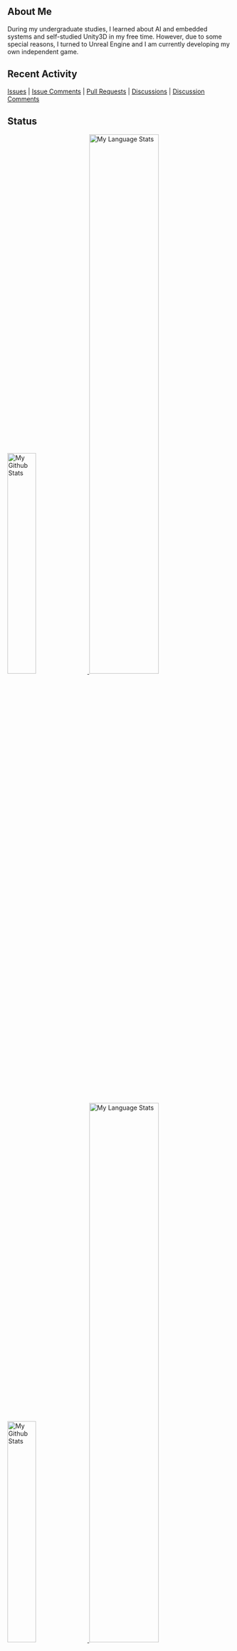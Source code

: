 ## About Me
During my undergraduate studies, I learned about AI and embedded systems and self-studied Unity3D in my free time. However, due to some special reasons, I turned to Unreal Engine and I am currently developing my own independent game.

## Recent Activity
[Issues](https://github.com/search?q=author%3AjosStorer+is%3Aissue&type=issues) | 
[Issue Comments](https://github.com/search?q=commenter%3AjosStorer) | 
[Pull Requests](https://github.com/search?q=author%3AjosStorer+is%3Apr+-user%3AjosStorer&type=issues) | 
[Discussions](https://github.com/discussions?discussions_q=author%3AjosStorer) | 
[Discussion Comments](https://github.com/discussions?discussions_q=commenter%3AjosStorer)

## Status
<!-- Light Mode -->
<a href="https://github.com/josStorer#gh-light-mode-only">
<img width="35.65%" alt="My Github Stats" src="https://github-stats-josstorer.vercel.app/api?username=josStorer&show_icons=true&hide_rank=true&hide_title=true&hide=commits&line_height=65&hide_border=true#gh-light-mode-only"></img>
</a>
<a href="https://github.com/josStorer#gh-light-mode-only">
<img width="55.7%" alt="My Language Stats" src="https://github-stats-josstorer.vercel.app/api/top-langs/?username=josStorer&layout=compact&langs_count=10&exclude_repo=-,github-readme-stats,TrafficMonitor,tts,ClothDock,chatGPT-search-engine-extension,llama.cpp-unicode-windows&hide_border=true#gh-light-mode-only"></img>
</a>

<!-- Dark Mode -->
<a href="https://github.com/josStorer#gh-dark-mode-only">
<img width="35.65%" alt="My Github Stats" src="https://github-stats-josstorer.vercel.app/api?username=josStorer&show_icons=true&hide_rank=true&hide_title=true&hide=commits&line_height=65&hide_border=true&theme=dark&text_color=eeeeeeee&bg_color=00000000#gh-dark-mode-only"></img>
</a>
<a href="https://github.com/josStorer#gh-dark-mode-only">
<img width="55.7%" alt="My Language Stats" src="https://github-stats-josstorer.vercel.app/api/top-langs/?username=josStorer&layout=compact&langs_count=10&exclude_repo=-,github-readme-stats,TrafficMonitor,tts,ClothDock,chatGPT-search-engine-extension,llama.cpp-unicode-windows&hide_border=true&theme=dark&text_color=eeeeeeee&bg_color=00000000#gh-dark-mode-only"></img>
</a>

